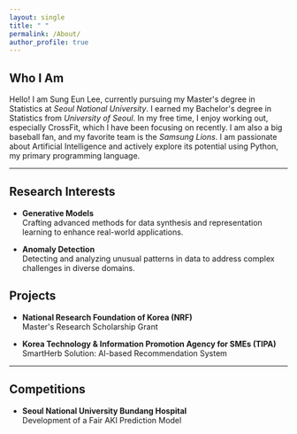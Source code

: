 ```yaml
---
layout: single
title: " "
permalink: /About/
author_profile: true
---
```

## Who I Am

Hello! I am Sung Eun Lee, currently pursuing my Master's degree in Statistics at _Seoul National University_. I earned my Bachelor's degree in Statistics from _University of Seoul_. In my free time, I enjoy working out, especially CrossFit, which I have been focusing on recently. I am also a big baseball fan, and my favorite team is the _Samsung Lions_.  I am passionate about Artificial Intelligence and actively explore its potential using Python, my primary programming language.

---

## Research Interests

- **Generative Models**  
   Crafting advanced methods for data synthesis and representation learning to enhance real-world applications.  

- **Anomaly Detection**  
   Detecting and analyzing unusual patterns in data to address complex challenges in diverse domains.  

## Projects

- **National Research Foundation of Korea (NRF)**  
   Master's Research Scholarship Grant  

- **Korea Technology & Information Promotion Agency for SMEs (TIPA)**  
   SmartHerb Solution: AI-based Recommendation System  

---

## Competitions

- **Seoul National University Bundang Hospital**  
   Development of a Fair AKI Prediction Model  